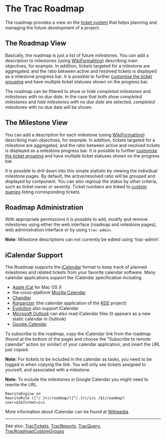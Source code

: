 # The Trac Roadmap






The roadmap provides a view on the [ticket system](trac-tickets) that helps planning and managing the future development of a project.


## The Roadmap View



Basically, the roadmap is just a list of future milestones. You can add a description to milestones (using [WikiFormatting](wiki-formatting)) describing main objectives, for example. In addition, tickets targeted for a milestone are aggregated, and the ratio between active and resolved tickets is displayed as a milestone progress bar.  It is possible to further [
customise the ticket grouping](http://trac.edgewall.org/intertrac/TracRoadmapCustomGroups) and have multiple ticket statuses shown on the progress bar.



The roadmap can be filtered to show or hide *completed milestones* and *milestones with no due date*. In the case that both *show completed milestones* and *hide milestones with no due date* are selected, *completed* milestones with no due date will be shown.


## The Milestone View



You can add a description for each milestone (using [WikiFormatting](wiki-formatting)) describing main objectives, for example. In addition, tickets targeted for a milestone are aggregated, and the ratio between active and resolved tickets is displayed as a milestone progress bar.  It is possible to further [
customise the ticket grouping](http://trac.edgewall.org/intertrac/TracRoadmapCustomGroups) and have multiple ticket statuses shown on the progress bar.



It is possible to drill down into this simple statistic by viewing the individual milestone pages. By default, the active/resolved ratio will be grouped and displayed by component. You can also regroup the status by other criteria, such as ticket owner or severity. Ticket numbers are linked to [custom queries](trac-query) listing corresponding tickets.


## Roadmap Administration



With appropriate permissions it is possible to add, modify and remove milestones using either the web interface (roadmap and milestone pages), web administration interface or by using `trac-admin`. 



**Note:** Milestone descriptions can not currently be edited using 'trac-admin'.


## iCalendar Support



The Roadmap supports the [
iCalendar](http://www.ietf.org/rfc/rfc2445.txt) format to keep track of planned milestones and related tickets from your favorite calendar software. Many calendar applications support the iCalendar specification including


- [ Apple iCal](http://www.apple.com/ical/) for Mac OS X
- the cross-platform [
  Mozilla Calendar](http://www.mozilla.org/projects/calendar/)
- [ Chandler](http://chandlerproject.org)
- [
  Korganizer](http://kontact.kde.org/korganizer/) (the calendar application of the [
  KDE](http://www.kde.org/) project)
- [
  Evolution](http://www.novell.com/de-de/products/desktop/features/evolution.html) also support iCalendar
- [
  Microsoft Outlook](http://office.microsoft.com/en-us/outlook/) can also read iCalendar files (it appears as a new static calendar in Outlook)
- [ Google Calendar](https://www.google.com/calendar/) 


To subscribe to the roadmap, copy the iCalendar link from the roadmap (found at the bottom of the page) and choose the "Subscribe to remote calendar" action (or similar) of your calendar application, and insert the URL just copied.



**Note:** For tickets to be included in the calendar as tasks, you need to be logged in when copying the link. You will only see tickets assigned to yourself, and associated with a milestone.



**Note:** To include the milestones in Google Calendar you might need to rewrite the URL.


```wiki
RewriteEngine on
RewriteRule ([^/.]+)/roadmap/([^/.]+)/ics /$1/roadmap?user=$2&format=ics
```


More information about iCalendar can be found at [
Wikipedia](http://en.wikipedia.org/wiki/ICalendar).


---



See also: [TracTickets](trac-tickets), [TracReports](trac-reports), [TracQuery](trac-query), [
TracRoadmapCustomGroups](http://trac.edgewall.org/intertrac/TracRoadmapCustomGroups)


